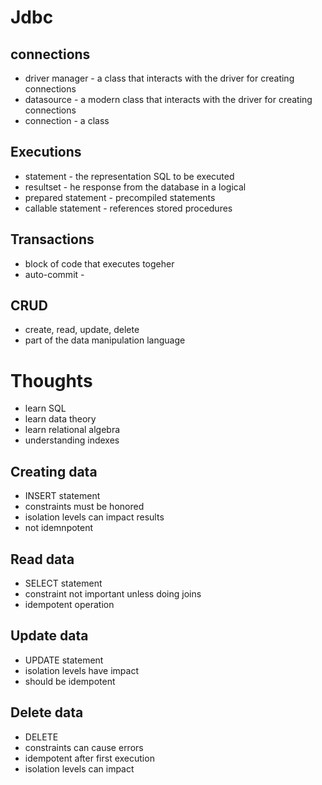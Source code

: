 # Jdbc

## connections
- driver manager - a class that interacts with the driver for creating connections
- datasource - a modern class that interacts with the driver for creating connections
- connection - a class 
## Executions
- statement - the representation SQL to be executed
- resultset - he response from the database in a logical
- prepared statement - precompiled statements
- callable statement - references stored procedures
## Transactions
- block of code that executes togeher
- auto-commit - 

## CRUD
- create, read, update, delete
- part of the data manipulation language
# Thoughts
- learn SQL
- learn data theory
- learn relational algebra
- understanding indexes

## Creating data
- INSERT statement
- constraints must be honored
- isolation levels can impact results
- not idemnpotent

## Read data
- SELECT statement
- constraint not important unless doing joins
- idempotent operation

## Update data
 - UPDATE statement
 - isolation levels have impact
 - should be idempotent

## Delete data
- DELETE
- constraints can cause errors
- idempotent after first execution
- isolation levels can impact